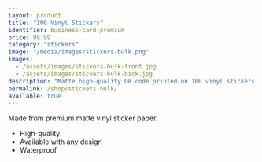 ```yaml
---
layout: product
title: "100 Vinyl Stickers"
identifier: business-card-premium
price: 99.99
category: "stickers"
image: "/media/images/stickers-bulk.png"
images:
  - /assets/images/stickers-bulk-front.jpg
  - /assets/images/stickers-bulk-back.jpg
description: "Matte high-quality QR code printed on 100 vinyl stickers."
permalink: /shop/stickers-bulk/
available: true
---
```


Made from premium matte vinyl sticker paper.

- High-quality
- Available with any design
- Waterproof
